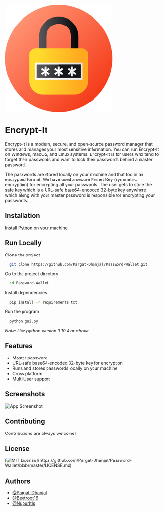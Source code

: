 <p align="left">
  <img src="https://github.com/Pargat-Dhanjal/Password-Wallet/blob/master/Assets/images/logo.png" width="350" alt="Logo">
</p>

# Encrypt-It

Encrypt-It is a modern, secure, and open-source password manager that stores and manages your most sensitive information. You can run Encrypt-It on Windows, macOS, and Linux systems. Encrypt-It is for users who tend to forget their passwords and want to lock their passwords behind a master password.

The passwords are stored locally on your machine and that too in an encrypted format. We have used a secure Fernet Key (symmetric encryption) for encrypting all your passwords. The user gets to store the safe key which is a URL-safe base64-encoded 32-byte key anywhere which along with your master password is responsible for encrypting your passwords.
## Installation

Install [Python](https://www.python.org/downloads/) on your machine

    
## Run Locally

Clone the project

```bash
  git clone https://github.com/Pargat-Dhanjal/Password-Wallet.git
```

Go to the project directory

```bash
  cd Password-Wallet
```

Install dependencies

```bash
  pip install -r requirements.txt
```

Run the program

```bash
  python gui.py
```
*Note: Use python version 3.10.4 or above*

## Features

- Master password
- URL-safe base64-encoded 32-byte key for encryption
- Runs and stores passwords locally on your machine
- Cross platform
- Multi User support


## Screenshots

![App Screenshot](https://via.placeholder.com/468x300?text=App+Screenshot+Here)


## Contributing

Contributions are always welcome!

## License

[![MIT License](https://img.shields.io/apm/l/atomic-design-ui.svg?)](https://github.com/Pargat-Dhanjal/Password-Wallet/blob/master/LICENSE.md)


## Authors

- [@Pargat-Dhanjal](https://www.github.com/octokatherine)
- [@Beetroot16](https://github.com/Beetroot16)
- [@NupurItIs](https://github.com/NupurItIs)
